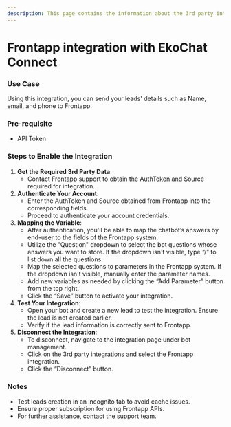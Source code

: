 ```yaml
---
description: This page contains the information about the 3rd party integrations.
---
```


# Frontapp integration with EkoChat Connect

### Use Case

Using this integration, you can send your leads' details such as Name, email, and phone to Frontapp.

### Pre-requisite

* API Token

### Steps to Enable the Integration

1. **Get the Required 3rd Party Data**:
   * Contact Frontapp support to obtain the AuthToken and Source required for integration.
2. **Authenticate Your Account**:
   * Enter the AuthToken and Source obtained from Frontapp into the corresponding fields.
   * Proceed to authenticate your account credentials.
3. **Mapping the Variable**:
   * After authentication, you'll be able to map the chatbot’s answers by end-user to the fields of the Frontapp system.
   * Utilize the "Question" dropdown to select the bot questions whose answers you want to store. If the dropdown isn't visible, type “/” to list down all the questions.
   * Map the selected questions to parameters in the Frontapp system. If the dropdown isn't visible, manually enter the parameter names.
   * Add new variables as needed by clicking the “Add Parameter” button from the top right.
   * Click the “Save” button to activate your integration.
4. **Test Your Integration**:
   * Open your bot and create a new lead to test the integration. Ensure the lead is not created earlier.
   * Verify if the lead information is correctly sent to Frontapp.
5. **Disconnect the Integration**:
   * To disconnect, navigate to the integration page under bot management.
   * Click on the 3rd party integrations and select the Frontapp integration.
   * Click the “Disconnect” button.

### Notes

* Test leads creation in an incognito tab to avoid cache issues.
* Ensure proper subscription for using Frontapp APIs.
* For further assistance, contact the support team.

